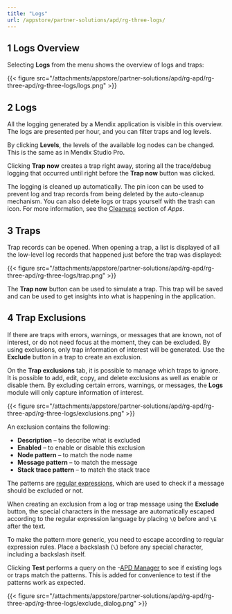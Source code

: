 ```yaml
---
title: "Logs"
url: /appstore/partner-solutions/apd/rg-three-logs/
---
```


## 1 Logs Overview

Selecting **Logs** from the menu shows the overview of logs and traps:

{{< figure src="/attachments/appstore/partner-solutions/apd/rg-apd/rg-three-apd/rg-three-logs/logs.png" >}}

## 2 Logs

All the logging generated by a Mendix application is visible in this overview. The logs are presented per hour, and you can filter traps and log levels.

By clicking **Levels**, the levels of the available log nodes can be changed. This is the same as in Mendix Studio Pro.

Clicking **Trap now** creates a trap right away, storing all the trace/debug logging that occurred until right before the **Trap now** button was clicked.

The logging is cleaned up automatically. The pin icon can be used to prevent log and trap records from being deleted by the auto-cleanup mechanism. You can also delete logs or traps yourself with the trash can icon. For more information, see the [Cleanups](/appstore/partner-solutions/apd/rg-three-apps/#cleanups) section of *Apps*.

## 3 Traps

Trap records can be opened. When opening a trap, a list is displayed of all the low-level log records that happened just before the trap was displayed:

{{< figure src="/attachments/appstore/partner-solutions/apd/rg-apd/rg-three-apd/rg-three-logs/trap.png" >}}

The **Trap now** button can be used to simulate a trap. This trap will be saved and can be used to get insights into what is happening in the application.

## 4 Trap Exclusions

If there are traps with errors, warnings, or messages that are known, not of interest, or do not need focus at the moment, they can be excluded. By using exclusions, only trap information of interest will be generated. Use the **Exclude** button in a trap to create an exclusion.

On the **Trap exclusions** tab, it is possible to manage which traps to ignore. It is possible to add, edit, copy, and delete exclusions as well as enable or disable them. By excluding certain errors, warnings, or messages, the **Logs** module will only capture information of interest. 

{{< figure src="/attachments/appstore/partner-solutions/apd/rg-apd/rg-three-apd/rg-three-logs/exclusions.png" >}}

An exclusion contains the following:

* **Description** – to describe what is excluded
* **Enabled** – to enable or disable this exclusion
* **Node pattern** – to match the node name
* **Message pattern** – to match the message
* **Stack trace pattern** – to match the stack trace

The patterns are [regular expressions](https://docs.oracle.com/javase/8/docs/api/java/util/regex/Pattern.html), which are used to check if a message should be excluded or not. 

When creating an exclusion from a log or trap message using the **Exclude** button, the special characters in the message are automatically escaped according to the regular expression language by placing `\Q` before and `\E` after the text.

To make the pattern more generic, you need to escape according to regular expression rules. Place a backslash (`\`) before any special character, including a backslash itself.

Clicking **Test** performs a query on the -[APD Manager](https://apd.mendix.com/) to see if existing logs or traps match the patterns. This is added for convenience to test if the patterns work as expected.

{{< figure src="/attachments/appstore/partner-solutions/apd/rg-apd/rg-three-apd/rg-three-logs/exclude_dialog.png" >}}

